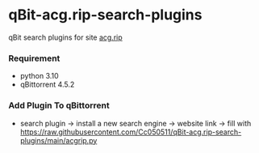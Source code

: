 # qBit-acg.rip-search-plugins
qBit search plugins for site [acg.rip](https://acg.rip)

### Requirement
- python 3.10
- qBittorrent 4.5.2

### Add Plugin To qBittorrent

- search plugin -> install a new search engine -> website link -> fill with https://raw.githubusercontent.com/Cc050511/qBit-acg.rip-search-plugins/main/acgrip.py
